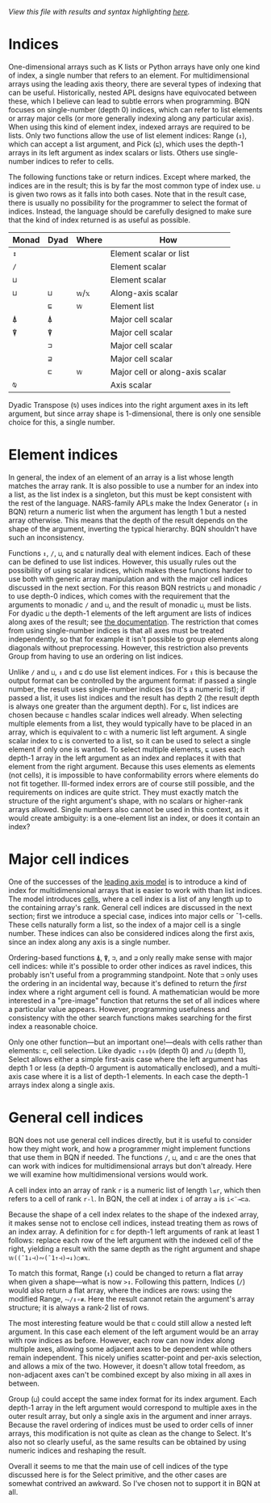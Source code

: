 *View this file with results and syntax highlighting [here](https://mlochbaum.github.io/BQN/doc/indices.html).*

# Indices

One-dimensional arrays such as K lists or Python arrays have only one kind of index, a single number that refers to an element. For multidimensional arrays using the leading axis theory, there are several types of indexing that can be useful. Historically, nested APL designs have equivocated between these, which I believe can lead to subtle errors when programming. BQN focuses on single-number (depth 0) indices, which can refer to list elements or array major cells (or more generally indexing along any particular axis). When using this kind of element index, indexed arrays are required to be lists. Only two functions allow the use of list element indices: Range (`↕`), which can accept a list argument, and Pick (`⊑`), which uses the depth-1 arrays in its left argument as index scalars or lists. Others use single-number indices to refer to cells.

The following functions take or return indices. Except where marked, the indices are in the result; this is by far the most common type of index use. `⊔` is given two rows as it falls into both cases. Note that in the result case, there is usually no possibility for the programmer to select the format of indices. Instead, the language should be carefully designed to make sure that the kind of index returned is as useful as possible.

| Monad | Dyad | Where   | How
|-------|------|---------|--------------------------
|  `↕`  |      |         | Element scalar or list
|  `/`  |      |         | Element scalar
|  `⊔`  |      |         | Element scalar
|  `⊔`  | `⊔`  | `𝕨`/`𝕩` | Along-axis scalar
|       | `⊑`  | `𝕨`     | Element list
|  `⍋`  | `⍋`  |         | Major cell scalar
|  `⍒`  | `⍒`  |         | Major cell scalar
|       | `⊐`  |         | Major cell scalar
|       | `⊒`  |         | Major cell scalar
|       | `⊏`  | `𝕨`     | Major cell or along-axis scalar
|  `⍉`  |      |         | Axis scalar

Dyadic Transpose (`⍉`) uses indices into the right argument axes in its left argument, but since array shape is 1-dimensional, there is only one sensible choice for this, a single number.

# Element indices

In general, the index of an element of an array is a list whose length matches the array rank. It is also possible to use a number for an index into a list, as the list index is a singleton, but this must be kept consistent with the rest of the language. NARS-family APLs make the Index Generator (`↕` in BQN) return a numeric list when the argument has length 1 but a nested array otherwise. This means that the depth of the result depends on the shape of the argument, inverting the typical hierarchy. BQN shouldn't have such an inconsistency.

Functions `↕`, `/`, `⊔`, and `⊑` naturally deal with element indices. Each of these can be defined to use list indices. However, this usually rules out the possibility of using scalar indices, which makes these functions harder to use both with generic array manipulation and with the major cell indices discussed in the next section. For this reason BQN restricts `⊔` and monadic `/` to use depth-0 indices, which comes with the requirement that the arguments to monadic `/` and `⊔`, and the result of monadic `⊔`, must be lists. For dyadic `⊔` the depth-1 elements of the left argument are lists of indices along axes of the result; see [the documentation](group.md#multidimensional-grouping). The restriction that comes from using single-number indices is that all axes must be treated independently, so that for example it isn't possible to group elements along diagonals without preprocessing. However, this restriction also prevents Group from having to use an ordering on list indices.

Unlike `/` and `⊔`, `↕` and `⊑` do use list element indices. For `↕` this is because the output format can be controlled by the argument format: if passed a single number, the result uses single-number indices (so it's a numeric list); if passed a list, it uses list indices and the result has depth 2 (the result depth is always one greater than the argument depth). For `⊑`, list indices are chosen because `⊏` handles scalar indices well already. When selecting multiple elements from a list, they would typically have to be placed in an array, which is equivalent to `⊏` with a numeric list left argument. A single scalar index to `⊑` is converted to a list, so it can be used to select a single element if only one is wanted. To select multiple elements, `⊑` uses each depth-1 array in the left argument as an index and replaces it with that element from the right argument. Because this uses elements as elements (not cells), it is impossible to have conformability errors where elements do not fit together. Ill-formed index errors are of course still possible, and the requirements on indices are quite strict. They must exactly match the structure of the right argument's shape, with no scalars or higher-rank arrays allowed. Single numbers also cannot be used in this context, as it would create ambiguity: is a one-element list an index, or does it contain an index?

# Major cell indices

One of the successes of the [leading axis model](https://aplwiki.com/wiki/Leading_axis_theory) is to introduce a kind of index for multidimensional arrays that is easier to work with than list indices. The model introduces [cells](https://aplwiki.com/wiki/Cell), where a cell index is a list of any length up to the containing array's rank. General cell indices are discussed in the next section; first we introduce a special case, indices into major cells or ¯1-cells. These cells naturally form a list, so the index of a major cell is a single number. These indices can also be considered indices along the first axis, since an index along any axis is a single number.

Ordering-based functions `⍋`, `⍒`, `⊐`, and `⊒` only really make sense with major cell indices: while it's possible to order other indices as ravel indices, this probably isn't useful from a programming standpoint. Note that `⊐` only uses the ordering in an incidental way, because it's defined to return the *first* index where a right argument cell is found. A mathematician would be more interested in a "pre-image" function that returns the set of all indices where a particular value appears. However, programming usefulness and consistency with the other search functions makes searching for the first index a reasonable choice.

Only one other function—but an important one!—deals with cells rather than elements: `⊏`, cell selection. Like dyadic `↑↓↕⌽⍉` (depth 0) and `/⊔` (depth 1), Select allows either a simple first-axis case where the left argument has depth 1 or less (a depth-0 argument is automatically enclosed), and a multi-axis case where it is a list of depth-1 elements. In each case the depth-1 arrays index along a single axis.

# General cell indices

BQN does not use general cell indices directly, but it is useful to consider how they might work, and how a programmer might implement functions that use them in BQN if needed. The functions `/`, `⊔`, and `⊏` are the ones that can work with indices for multidimensional arrays but don't already. Here we will examine how multidimensional versions would work.

A cell index into an array of rank `r` is a numeric list of length `l≤r`, which then refers to a cell of rank `r-l`. In BQN, the cell at index `i` of array `a` is `i<¨⊸⊏a`.

Because the shape of a cell index relates to the shape of the indexed array, it makes sense not to enclose cell indices, instead treating them as rows of an index array. A definition for `⊏` for depth-1 left arguments of rank at least 1 follows: replace each row of the left argument with the indexed cell of the right, yielding a result with the same depth as the right argument and shape `𝕨((¯1↓⊣)∾(¯1↑⊣)⊸↓)○≢𝕩`.

To match this format, Range (`↕`) could be changed to return a flat array when given a shape—what is now `>↕`. Following this pattern, Indices (`/`) would also return a flat array, where the indices are rows: using the modified Range, `⥊/↕∘≢`. Here the result cannot retain the argument's array structure; it is always a rank-2 list of rows.

The most interesting feature would be that `⊏` could still allow a nested left argument. In this case each element of the left argument would be an array with row indices as before. However, each row can now index along multiple axes, allowing some adjacent axes to be dependent while others remain independent. This nicely unifies scatter-point and per-axis selection, and allows a mix of the two. However, it doesn't allow total freedom, as non-adjacent axes can't be combined except by also mixing in all axes in between.

Group (`⊔`) could accept the same index format for its index argument. Each depth-1 array in the left argument would correspond to multiple axes in the outer result array, but only a single axis in the argument and inner arrays. Because the ravel ordering of indices must be used to order cells of inner arrays, this modification is not quite as clean as the change to Select. It's also not so clearly useful, as the same results can be obtained by using numeric indices and reshaping the result.

Overall it seems to me that the main use of cell indices of the type discussed here is for the Select primitive, and the other cases are somewhat contrived an awkward. So I've chosen not to support it in BQN at all.
